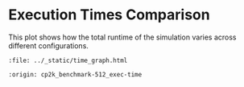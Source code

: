# Execution Times Comparison

This plot shows how the total runtime of the simulation varies across different configurations.

```{raw} html
:file: ../_static/time_graph.html
```

```{banner_small}
:origin: cp2k_benchmark-512_exec-time
```